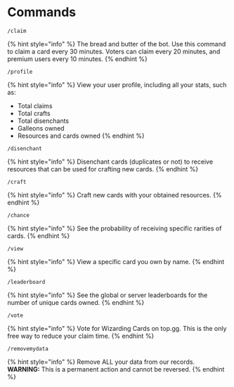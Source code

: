 # Commands

`/claim`

{% hint style="info" %}
The bread and butter of the bot. Use this command to claim a card every 30 minutes. Voters can claim every 20 minutes, and premium users every 10 minutes.
{% endhint %}

`/profile`

{% hint style="info" %}
View your user profile, including all your stats, such as:

* Total claims
* Total crafts
* Total disenchants
* Galleons owned
* Resources and cards owned
{% endhint %}

`/disenchant`

{% hint style="info" %}
Disenchant cards (duplicates or not) to receive resources that can be used for crafting new cards.
{% endhint %}

`/craft`

{% hint style="info" %}
Craft new cards with your obtained resources.
{% endhint %}

`/chance`

{% hint style="info" %}
See the probability of receiving specific rarities of cards.
{% endhint %}

`/view`

{% hint style="info" %}
View a specific card you own by name.
{% endhint %}

`/leaderboard`

{% hint style="info" %}
See the global or server leaderboards for the number of unique cards owned.
{% endhint %}

`/vote`

{% hint style="info" %}
Vote for Wizarding Cards on top.gg. This is the only free way to reduce your claim time.
{% endhint %}

`/removemydata`

{% hint style="info" %}
Remove ALL your data from our records. **WARNING:** This is a permanent action and cannot be reversed.
{% endhint %}
